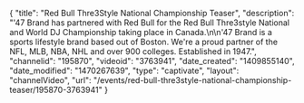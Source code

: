 {
    "title": "Red Bull Thre3Style National Championship Teaser",
    "description": "'47 Brand has partnered with Red Bull for the Red Bull Thre3style National and World DJ Championship taking place in Canada.\n\n'47 Brand is a sports lifestyle brand based out of Boston. We're a proud partner of the NFL, MLB, NBA, NHL and over 900 colleges. Established in 1947.",
    "channelid": "195870",
    "videoid": "3763941",
    "date_created": "1409855140",
    "date_modified": "1470267639",
    "type": "captivate",
    "layout": "channelVideo",
    "url": "\/events\/red-bull-thre3style-national-championship-teaser\/195870-3763941"
}